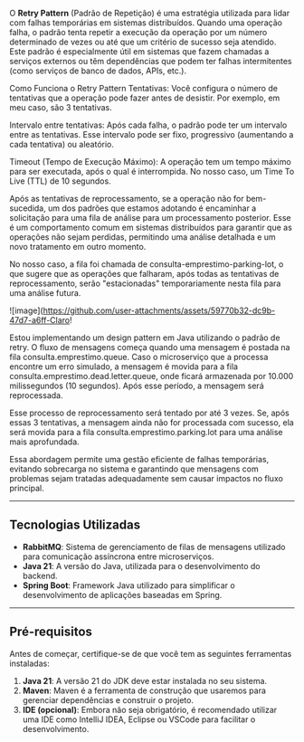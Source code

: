 O **Retry Pattern** (Padrão de Repetição) é uma estratégia utilizada para lidar com falhas temporárias em sistemas distribuídos. Quando uma operação falha, o padrão tenta repetir a execução da operação por um número determinado de vezes ou até que um critério de sucesso seja atendido. Este padrão é especialmente útil em sistemas que fazem chamadas a serviços externos ou têm dependências que podem ter falhas intermitentes (como serviços de banco de dados, APIs, etc.).

Como Funciona o Retry Pattern
Tentativas: Você configura o número de tentativas que a operação pode fazer antes de desistir. Por exemplo, em meu caso, são 3 tentativas.

Intervalo entre tentativas: Após cada falha, o padrão pode ter um intervalo entre as tentativas. Esse intervalo pode ser fixo, progressivo (aumentando a cada tentativa) ou aleatório.

Timeout (Tempo de Execução Máximo): A operação tem um tempo máximo para ser executada, após o qual é interrompida. No nosso caso,  um Time To Live (TTL) de 10 segundos.

Após as tentativas de reprocessamento, se a operação não for bem-sucedida, um dos padrões que estamos adotando é encaminhar a solicitação para uma fila de análise para um processamento posterior. Esse é um comportamento comum em sistemas distribuídos para garantir que as operações não sejam perdidas, permitindo uma análise detalhada e um novo tratamento em outro momento.

No nosso caso, a fila foi chamada de consulta-emprestimo-parking-lot, o que sugere que as operações que falharam, após todas as tentativas de reprocessamento, serão "estacionadas" temporariamente nesta fila para uma análise futura.

![image](https://github.com/user-attachments/assets/59770b32-dc9b-47d7-a6ff-Claro! 

Estou implementando um design pattern em Java utilizando o padrão de retry. O fluxo de mensagens começa quando uma mensagem é postada na fila consulta.emprestimo.queue. Caso o microserviço que a processa encontre um erro simulado, a mensagem é movida para a fila consulta.emprestimo.dead.letter.queue, onde ficará armazenada por 10.000 milissegundos (10 segundos). Após esse período, a mensagem será reprocessada.

Esse processo de reprocessamento será tentado por até 3 vezes. Se, após essas 3 tentativas, a mensagem ainda não for processada com sucesso, ela será movida para a fila consulta.emprestimo.parking.lot para uma análise mais aprofundada.

Essa abordagem permite uma gestão eficiente de falhas temporárias, evitando sobrecarga no sistema e garantindo que mensagens com problemas sejam tratadas adequadamente sem causar impactos no fluxo principal.




---
## Tecnologias Utilizadas

- **RabbitMQ**: Sistema de gerenciamento de filas de mensagens utilizado para comunicação assíncrona entre microserviços.
- **Java 21**: A versão do Java, utilizada para o desenvolvimento do backend.
- **Spring Boot**: Framework Java utilizado para simplificar o desenvolvimento de aplicações baseadas em Spring.

---

## Pré-requisitos

Antes de começar, certifique-se de que você tem as seguintes ferramentas instaladas:

1. **Java 21**: A versão 21 do JDK deve estar instalada no seu sistema.
2. **Maven**: Maven é a ferramenta de construção que usaremos para gerenciar dependências e construir o projeto.
3. **IDE (opcional)**: Embora não seja obrigatório, é recomendado utilizar uma IDE como IntelliJ IDEA, Eclipse ou VSCode para facilitar o desenvolvimento.
